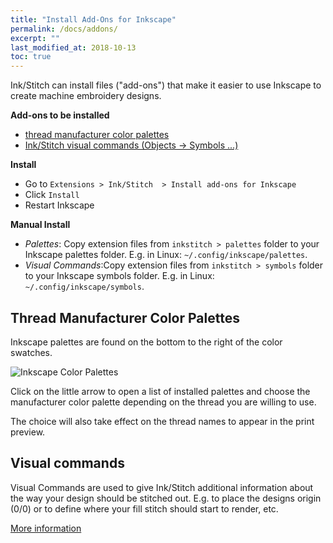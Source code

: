 ```yaml
---
title: "Install Add-Ons for Inkscape"
permalink: /docs/addons/
excerpt: ""
last_modified_at: 2018-10-13
toc: true
---
```

Ink/Stitch can install files ("add-ons") that make it easier to use Inkscape to create machine embroidery designs.

**Add-ons to be installed**
* [thread manufacturer color palettes](/docs/addons/#thread-manufacturer-color-palettes)
* [Ink/Stitch visual commands (Objects -> Symbols ...)](/docs/addons/#visual-commands)

**Install**
* Go to `Extensions > Ink/Stitch  > Install add-ons for Inkscape`
* Click `Install`
* Restart Inkscape

**Manual Install**
* *Palettes*: Copy extension files from `inkstitch > palettes` folder to your Inkscape palettes folder. E.g. in Linux: `~/.config/inkscape/palettes`.
* *Visual Commands*:Copy extension files from `inkstitch > symbols` folder to your Inkscape symbols folder. E.g. in Linux: `~/.config/inkscape/symbols`.

## Thread Manufacturer Color Palettes

Inkscape palettes are found on the bottom to the right of the color swatches.

![Inkscape Color Palettes](/assets/images/docs/palettes-location.png)

Click on the little arrow to open a list of installed palettes and choose the manufacturer color palette depending on the thread you are willing to use.

The choice will also take effect on the thread names to appear in the print preview.

## Visual commands

Visual Commands are used to give Ink/Stitch additional information about the way your design should be stitched out. E.g. to place the designs origin (0/0) or to define where your fill stitch should start to render, etc.

[More information](/docs/commands/)
